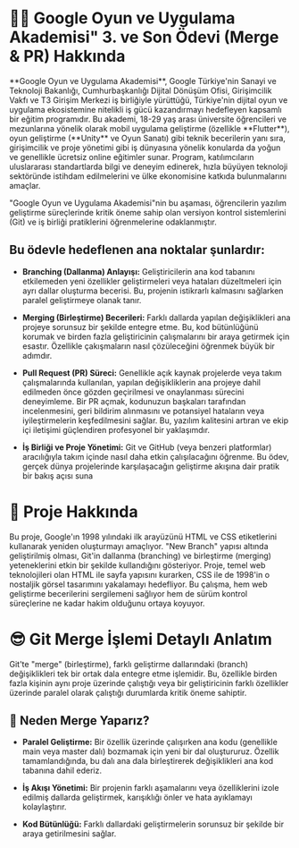# 🧙‍♂️ Google Oyun ve Uygulama Akademisi" 3. ve Son Ödevi (Merge & PR) Hakkında
<p>**Google Oyun ve Uygulama Akademisi**, Google Türkiye'nin Sanayi ve Teknoloji Bakanlığı, Cumhurbaşkanlığı Dijital Dönüşüm Ofisi, Girişimcilik Vakfı ve T3 Girişim Merkezi iş birliğiyle yürüttüğü, Türkiye'nin dijital oyun ve uygulama ekosistemine nitelikli iş gücü kazandırmayı hedefleyen kapsamlı bir eğitim programıdır. Bu akademi, 18-29 yaş arası üniversite öğrencileri ve mezunlarına yönelik olarak mobil uygulama geliştirme (özellikle **Flutter**), oyun geliştirme (**Unity** ve Oyun Sanatı) gibi teknik becerilerin yanı sıra, girişimcilik ve proje yönetimi gibi iş dünyasına yönelik konularda da yoğun ve genellikle ücretsiz online eğitimler sunar. Program, katılımcıların uluslararası standartlarda bilgi ve deneyim edinerek, hızla büyüyen teknoloji sektöründe istihdam edilmelerini ve ülke ekonomisine katkıda bulunmalarını amaçlar.</p>
<p>"Google Oyun ve Uygulama Akademisi"nin bu aşaması, öğrencilerin yazılım geliştirme süreçlerinde kritik öneme sahip olan versiyon kontrol sistemlerini (Git) ve iş birliği pratiklerini öğrenmelerine odaklanmıştır. </p>

## Bu ödevle hedeflenen ana noktalar şunlardır:
- <p><b>Branching (Dallanma) Anlayışı:</b> Geliştiricilerin ana kod tabanını etkilemeden yeni özellikler geliştirmeleri veya hataları düzeltmeleri için ayrı dallar oluşturma becerisi. Bu, projenin istikrarlı kalmasını sağlarken paralel geliştirmeye olanak tanır.</p>
- <p><b>Merging (Birleştirme) Becerileri:</b> Farklı dallarda yapılan değişiklikleri ana projeye sorunsuz bir şekilde entegre etme. Bu, kod bütünlüğünü korumak ve birden fazla geliştiricinin çalışmalarını bir araya getirmek için esastır. Özellikle çakışmaların nasıl çözüleceğini öğrenmek büyük bir adımdır.</p>
- <p><b>Pull Request (PR) Süreci:</b> Genellikle açık kaynak projelerde veya takım çalışmalarında kullanılan, yapılan değişikliklerin ana projeye dahil edilmeden önce gözden geçirilmesi ve onaylanması sürecini deneyimleme. Bir PR açmak, kodunuzun başkaları tarafından incelenmesini, geri bildirim alınmasını ve potansiyel hataların veya iyileştirmelerin keşfedilmesini sağlar. Bu, yazılım kalitesini artıran ve ekip içi iletişimi güçlendiren profesyonel bir yaklaşımdır.</p>
- <p><b>İş Birliği ve Proje Yönetimi:</b> Git ve GitHub (veya benzeri platformlar) aracılığıyla takım içinde nasıl daha etkin çalışılacağını öğrenme. Bu ödev, gerçek dünya projelerinde karşılaşacağın geliştirme akışına dair pratik bir bakış açısı suna</p>

# 👾 Proje Hakkında
<p>Bu proje, Google'ın 1998 yılındaki ilk arayüzünü HTML ve CSS etiketlerini kullanarak yeniden oluşturmayı amaçlıyor. "New Branch" yapısı altında geliştirilmiş olması, Git'in dallanma (branching) ve birleştirme (merging) yeteneklerini etkin bir şekilde kullandığını gösteriyor. Proje, temel web teknolojileri olan HTML ile sayfa yapısını kurarken, CSS ile de 1998'in o nostaljik görsel tasarımını yakalamayı hedefliyor. Bu çalışma, hem web geliştirme becerilerini sergilemeni sağlıyor hem de sürüm kontrol süreçlerine ne kadar hakim olduğunu ortaya koyuyor.</p>

# 😎 Git Merge İşlemi Detaylı Anlatım
<p>Git'te "merge" (birleştirme), farklı geliştirme dallarındaki (branch) değişiklikleri tek bir ortak dala entegre etme işlemidir. Bu, özellikle birden fazla kişinin aynı proje üzerinde çalıştığı veya bir geliştiricinin farklı özellikler üzerinde paralel olarak çalıştığı durumlarda kritik öneme sahiptir.</p>

## 📌 Neden Merge Yaparız?
- <p><b>Paralel Geliştirme:</b> Bir özellik üzerinde çalışırken ana kodu (genellikle main veya master dalı) bozmamak için yeni bir dal oluştururuz. Özellik tamamlandığında, bu dalı ana dala birleştirerek değişiklikleri ana kod tabanına dahil ederiz.</p>
- <p><b>İş Akışı Yönetimi:</b> Bir projenin farklı aşamalarını veya özelliklerini izole edilmiş dallarda geliştirmek, karışıklığı önler ve hata ayıklamayı kolaylaştırır.</p>
- <p><b>Kod Bütünlüğü:</b> Farklı dallardaki geliştirmelerin sorunsuz bir şekilde bir araya getirilmesini sağlar.</p>
